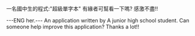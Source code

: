 一名國中生的程式:"超級單字本"
有緣者可幫看一下嗎?
感激不盡!!

---ENG her.---
An application written by A junior high school student.
Can someone help improve this application?
Thanks a lot!!
